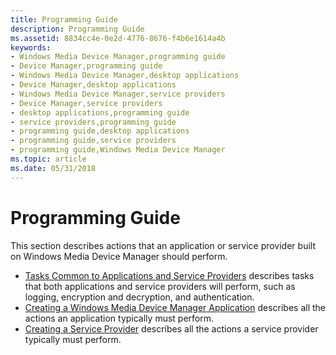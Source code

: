 ```yaml
---
title: Programming Guide
description: Programming Guide
ms.assetid: 8834cc4e-0e2d-4776-8676-f4b6e1614a4b
keywords:
- Windows Media Device Manager,programming guide
- Device Manager,programming guide
- Windows Media Device Manager,desktop applications
- Device Manager,desktop applications
- Windows Media Device Manager,service providers
- Device Manager,service providers
- desktop applications,programming guide
- service providers,programming guide
- programming guide,desktop applications
- programming guide,service providers
- programming guide,Windows Media Device Manager
ms.topic: article
ms.date: 05/31/2018
---
```


# Programming Guide

This section describes actions that an application or service provider built on Windows Media Device Manager should perform.

-   [Tasks Common to Applications and Service Providers](tasks-common-to-applications-and-service-providers.md) describes tasks that both applications and service providers will perform, such as logging, encryption and decryption, and authentication.
-   [Creating a Windows Media Device Manager Application](creating-a-windows-media-device-manager-application.md) describes all the actions an application typically must perform.
-   [Creating a Service Provider](creating-a-service-provider.md) describes all the actions a service provider typically must perform.

 

 




